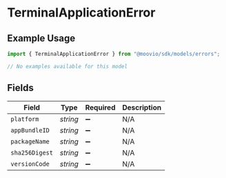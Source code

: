 # TerminalApplicationError

## Example Usage

```typescript
import { TerminalApplicationError } from "@moovio/sdk/models/errors";

// No examples available for this model
```

## Fields

| Field              | Type               | Required           | Description        |
| ------------------ | ------------------ | ------------------ | ------------------ |
| `platform`         | *string*           | :heavy_minus_sign: | N/A                |
| `appBundleID`      | *string*           | :heavy_minus_sign: | N/A                |
| `packageName`      | *string*           | :heavy_minus_sign: | N/A                |
| `sha256Digest`     | *string*           | :heavy_minus_sign: | N/A                |
| `versionCode`      | *string*           | :heavy_minus_sign: | N/A                |